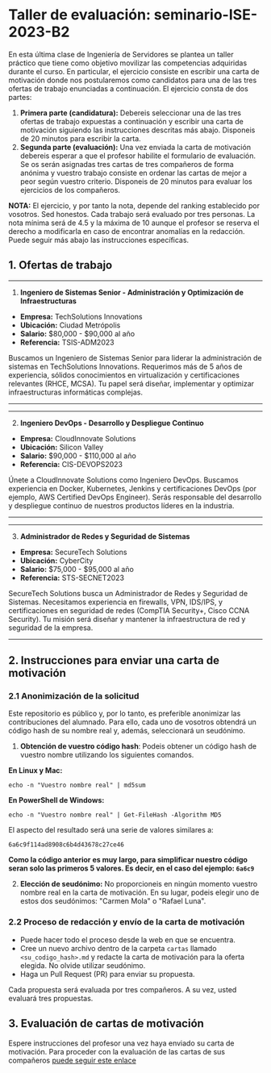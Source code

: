# Taller de evaluación: seminario-ISE-2023-B2

En esta última clase de Ingeniería de Servidores se plantea un taller práctico que tiene como objetivo movilizar las competencias adquiridas durante el curso. En particular, el ejercicio consiste en escribir una carta de motivación donde nos postularemos como candidatos para una de las tres ofertas de trabajo enunciadas a continuación. El ejercicio consta de dos partes:

1. **Primera parte (candidatura):** Debereis seleccionar una de las tres ofertas de trabajo expuestas a continuación y escribir una carta de motivación siguiendo las instrucciones descritas más abajo. Disponeis de 20 minutos para escribir la carta.
2. **Segunda parte (evaluación):** Una vez enviada la carta de motivación debereis esperar a que el profesor habilite el formulario de evaluación. Se os serán asignadas tres cartas de tres compañeros de forma anónima y vuestro trabajo consiste en ordenar las cartas de mejor a peor según vuestro criterio. Disponeis de 20 minutos para evaluar los ejercicios de los compañeros.

**NOTA:** El ejercicio, y por tanto la nota, depende del ranking establecido por vosotros. Sed honestos. Cada trabajo será evaluado por tres personas. La nota mínima será de 4.5 y la máxima de 10 aunque el profesor se reserva el derecho a modificarla en caso de encontrar anomalías en la redacción. Puede seguir más abajo las instrucciones específicas.

## 1. Ofertas de trabajo
---
1. **Ingeniero de Sistemas Senior - Administración y Optimización de Infraestructuras**

- **Empresa:** TechSolutions Innovations
- **Ubicación:** Ciudad Metrópolis
- **Salario:** $80,000 - $90,000 al año
- **Referencia:** TSIS-ADM2023

Buscamos un Ingeniero de Sistemas Senior para liderar la administración de sistemas en TechSolutions Innovations. Requerimos más de 5 años de experiencia, sólidos conocimientos en virtualización y certificaciones relevantes (RHCE, MCSA). Tu papel será diseñar, implementar y optimizar infraestructuras informáticas complejas.

---

---
2. **Ingeniero DevOps - Desarrollo y Despliegue Continuo**

- **Empresa:** CloudInnovate Solutions
- **Ubicación:** Silicon Valley
- **Salario:** $90,000 - $110,000 al año
- **Referencia:** CIS-DEVOPS2023

Únete a CloudInnovate Solutions como Ingeniero DevOps. Buscamos experiencia en Docker, Kubernetes, Jenkins y certificaciones DevOps (por ejemplo, AWS Certified DevOps Engineer). Serás responsable del desarrollo y despliegue continuo de nuestros productos líderes en la industria.

---

---
3. **Administrador de Redes y Seguridad de Sistemas**

- **Empresa:** SecureTech Solutions
- **Ubicación:** CyberCity
- **Salario:** $75,000 - $95,000 al año
- **Referencia:** STS-SECNET2023

SecureTech Solutions busca un Administrador de Redes y Seguridad de Sistemas. Necesitamos experiencia en firewalls, VPN, IDS/IPS, y certificaciones en seguridad de redes (CompTIA Security+, Cisco CCNA Security). Tu misión será diseñar y mantener la infraestructura de red y seguridad de la empresa.

---

## 2. Instrucciones para enviar una carta de motivación

### 2.1 Anonimización de la solicitud

Este repositorio es público y, por lo tanto, es preferible anonimizar las contribuciones del alumnado. Para ello, cada uno de vosotros obtendrá un código hash de su nombre real y, además, seleccionará un seudónimo.

1. **Obtención de vuestro código hash**: Podeis obtener un código hash de vuestro nombre utilizando los siguientes comandos.

**En Linux y Mac:**
```
echo -n "Vuestro nombre real" | md5sum

```

**En PowerShell de Windows:**
```
echo -n "Vuestro nombre real" | Get-FileHash -Algorithm MD5
```

El aspecto del resultado será una serie de valores similares a:
```
6a6c9f114ad8908c6b4d43678c27ce46
```

**Como la código anterior es muy largo, para simplificar nuestro código seran solo las primeros 5 valores. Es decir, en el caso del ejemplo: `6a6c9`**

2. **Elección de seudónimo:** No proporcioneis en ningún momento vuestro nombre real en la carta de motivación. En su lugar, podeis elegir uno de estos dos seudónimos: "Carmen Mola" o "Rafael Luna".

### 2.2 Proceso de redacción y envío de la carta de motivación


- Puede hacer todo el proceso desde la web en que se encuentra.
- Cree un nuevo archivo dentro de la carpeta `cartas` llamado `<su_codigo_hash>.md` y redacte la carta de motivación para la oferta elegida. No olvide utilizar seudónimo.
- Haga un Pull Request (PR) para enviar su propuesta.

Cada propuesta será evaluada por tres compañeros. A su vez, usted evaluará tres propuestas. 

## 3. Evaluación de cartas de motivación

Espere instrucciones del profesor una vez haya enviado su carta de motivación. Para proceder con la evaluación de las cartas de sus compañeros [puede seguir este enlace](https://docs.google.com/spreadsheets/d/1Piu5XZrJqK7UM2mqyQzjQf7AQxVztQpC6dwo0oEwW6Y/edit?usp=sharing)